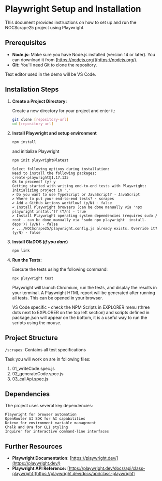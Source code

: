 # Playwright Setup and Installation

This document provides instructions on how to set up and run the NOCScrape25 project using Playwright.

## Prerequisites

- **Node.js:** Make sure you have Node.js installed (version 14 or later). You can download it from [https://nodejs.org/](https://nodejs.org/).
- **Git:** You'll need Git to clone the repository.

Text editor used in the demo will be VS Code.

## Installation Steps

1.  **Create a Project Directory:**

    Create a new directory for your project and enter it:

    ```bash
    git clone [repository-url]
    cd [repository-url]
    ```

2.  **Install Playwright and setup environment**

    ```bash
    npm install
    ```

    and initialize Playwright

    ```bash
    npm init playwright@latest
    ```

        Select following options during installation:
        Need to install the following packages:
        create-playwright@1.17.135
        Ok to proceed? (y) y
        Getting started with writing end-to-end tests with Playwright:
        Initializing project in '.'
        ✔ Do you want to use TypeScript or JavaScript? · JavaScript
        ✔ Where to put your end-to-end tests? · scrapes
        ✔ Add a GitHub Actions workflow? (y/N) · false
        ✔ Install Playwright browsers (can be done manually via 'npx playwright install')? (Y/n) · true
        ✔ Install Playwright operating system dependencies (requires sudo / root - can be done manually via 'sudo npx playwright  install-deps')? (y/N) · false
        ✔ .../NOCScrape25/playwright.config.js already exists. Override it? (y/N) · false

3.  **Install GlaDOS (_if you dare_)**

    ```bash
    npm link
    ```

4.  **Run the Tests:**

    Execute the tests using the following command:

    ```bash
    npx playwright test
    ```

    Playwright will launch Chromium, run the tests, and display the results in your terminal. A Playwright HTML report will be generated after running all tests. This can be opened in your browser.

    VS Code specific - check the NPM Scripts in EXPLORER menu (three dots next to EXPLORER on the top left section) and scripts defined in package.json will appear on the bottom, it is a useful way to run the scripts using the mouse.

## Project Structure

`/scrapes`: Contains all test specifications

Task you will work on are in following files:

1. 01_writeCode.spec.js
2. 02_generateCode.spec.js
3. 03_callApi.spec.js

## Dependencies

The project uses several key dependencies:

    Playwright for browser automation
    OpenRouter AI SDK for AI capabilities
    Dotenv for environment variable management
    Chalk and Ora for CLI styling
    Inquirer for interactive command-line interfaces

## Further Resources

- **Playwright Documentation:** [https://playwright.dev/](https://playwright.dev/)
- **Playwright API Reference:** [https://playwright.dev/docs/api/class-playwright](https://playwright.dev/docs/api/class-playwright)
